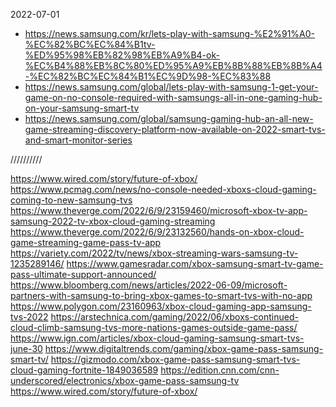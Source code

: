 
2022-07-01
- https://news.samsung.com/kr/lets-play-with-samsung-%E2%91%A0-%EC%82%BC%EC%84%B1tv-%ED%95%98%EB%82%98%EB%A9%B4-ok-%EC%B4%88%EB%8C%80%ED%95%A9%EB%8B%88%EB%8B%A4-%EC%82%BC%EC%84%B1%EC%9D%98-%EC%83%88
- https://news.samsung.com/global/lets-play-with-samsung-1-get-your-game-on-no-console-required-with-samsungs-all-in-one-gaming-hub-on-your-samsung-smart-tv
- https://news.samsung.com/global/samsung-gaming-hub-an-all-new-game-streaming-discovery-platform-now-available-on-2022-smart-tvs-and-smart-monitor-series

//////////
<PR>
 
 https://www.wired.com/story/future-of-xbox/
 https://www.pcmag.com/news/no-console-needed-xboxs-cloud-gaming-coming-to-new-samsung-tvs
 https://www.theverge.com/2022/6/9/23159460/microsoft-xbox-tv-app-samsung-2022-tv-xbox-cloud-gaming-streaming
 https://www.theverge.com/2022/6/9/23132560/hands-on-xbox-cloud-game-streaming-game-pass-tv-app
 https://variety.com/2022/tv/news/xbox-streaming-wars-samsung-tv-1235289146/
 https://www.gamesradar.com/xbox-samsung-smart-tv-game-pass-ultimate-support-announced/
 https://www.bloomberg.com/news/articles/2022-06-09/microsoft-partners-with-samsung-to-bring-xbox-games-to-smart-tvs-with-no-app
 https://www.polygon.com/23160963/xbox-cloud-gaming-app-samsung-tvs-2022
 https://arstechnica.com/gaming/2022/06/xboxs-continued-cloud-climb-samsung-tvs-more-nations-games-outside-game-pass/
 https://www.ign.com/articles/xbox-cloud-gaming-samsung-smart-tvs-june-30
 https://www.digitaltrends.com/gaming/xbox-game-pass-samsung-smart-tv/
 https://gizmodo.com/xbox-game-pass-samsung-smart-tvs-cloud-gaming-fortnite-1849036589
 https://edition.cnn.com/cnn-underscored/electronics/xbox-game-pass-samsung-tv
 https://www.wired.com/story/future-of-xbox/

